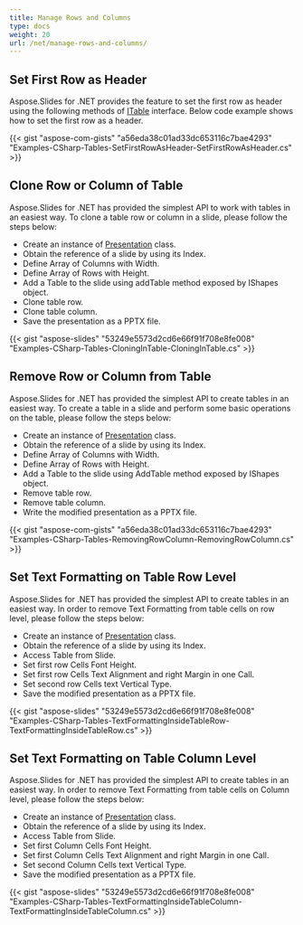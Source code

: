 ```yaml
---
title: Manage Rows and Columns
type: docs
weight: 20
url: /net/manage-rows-and-columns/
---
```


## **Set First Row as Header**
Aspose.Slides for .NET provides the feature to set the first row as header using the following methods of [ITable](https://apireference.aspose.com/net/slides/aspose.slides/itable) interface. Below code example shows how to set the first row as a header.

{{< gist "aspose-com-gists" "a56eda38c01ad33dc653116c7bae4293" "Examples-CSharp-Tables-SetFirstRowAsHeader-SetFirstRowAsHeader.cs" >}}


## **Clone Row or Column of Table**
Aspose.Slides for .NET has provided the simplest API to work with tables in an easiest way. To clone a table row or column in a slide, please follow the steps below:

- Create an instance of [Presentation](http://www.aspose.com/api/net/slides/aspose.slides/presentation) class.
- Obtain the reference of a slide by using its Index.
- Define Array of Columns with Width.
- Define Array of Rows with Height.
- Add a Table to the slide using addTable method exposed by IShapes object.
- Clone table row.
- Clone table column.
- Save the presentation as a PPTX file.

{{< gist "aspose-slides" "53249e5573d2cd6e66f91f708e8fe008" "Examples-CSharp-Tables-CloningInTable-CloningInTable.cs" >}}

## **Remove Row or Column from Table**
Aspose.Slides for .NET has provided the simplest API to create tables in an easiest way. To create a table in a slide and perform some basic operations on the table, please follow the steps below:

- Create an instance of [Presentation](http://www.aspose.com/api/net/slides/aspose.slides/presentation) class.
- Obtain the reference of a slide by using its Index.
- Define Array of Columns with Width.
- Define Array of Rows with Height.
- Add a Table to the slide using AddTable method exposed by IShapes object.
- Remove table row.
- Remove table column.
- Write the modified presentation as a PPTX file.

{{< gist "aspose-com-gists" "a56eda38c01ad33dc653116c7bae4293" "Examples-CSharp-Tables-RemovingRowColumn-RemovingRowColumn.cs" >}}

## **Set Text Formatting on Table Row Level**
Aspose.Slides for .NET has provided the simplest API to create tables in an easiest way. In order to remove Text Formatting from table cells on row level, please follow the steps below:

- Create an instance of [Presentation](http://www.aspose.com/api/net/slides/aspose.slides/presentation) class.
- Obtain the reference of a slide by using its Index.
- Access Table from Slide.
- Set first row Cells Font Height.
- Set first row Cells Text Alignment and right Margin in one Call.
- Set second row Cells text Vertical Type.
- Save the modified presentation as a PPTX file.

{{< gist "aspose-slides" "53249e5573d2cd6e66f91f708e8fe008" "Examples-CSharp-Tables-TextFormattingInsideTableRow-TextFormattingInsideTableRow.cs" >}}

## **Set Text Formatting on Table Column Level**
Aspose.Slides for .NET has provided the simplest API to create tables in an easiest way. In order to remove Text Formatting from table cells on Column level, please follow the steps below:

- Create an instance of [Presentation](http://www.aspose.com/api/net/slides/aspose.slides/presentation) class.
- Obtain the reference of a slide by using its Index.
- Access Table from Slide.
- Set first Column Cells Font Height.
- Set first Column Cells Text Alignment and right Margin in one Call.
- Set second Column Cells text Vertical Type.
- Save the modified presentation as a PPTX file.

{{< gist "aspose-slides" "53249e5573d2cd6e66f91f708e8fe008" "Examples-CSharp-Tables-TextFormattingInsideTableColumn-TextFormattingInsideTableColumn.cs" >}}
